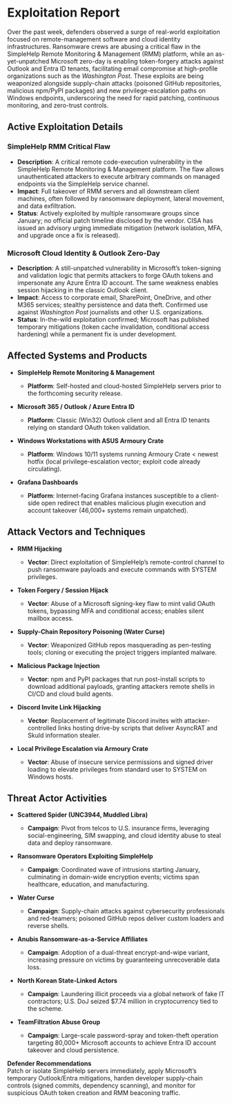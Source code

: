 # Exploitation Report

Over the past week, defenders observed a surge of real-world exploitation focused on remote-management software and cloud identity infrastructures.  Ransomware crews are abusing a critical flaw in the SimpleHelp Remote Monitoring & Management (RMM) platform, while an as-yet-unpatched Microsoft zero-day is enabling token-forgery attacks against Outlook and Entra ID tenants, facilitating email compromise at high-profile organizations such as the *Washington Post*.  These exploits are being weaponized alongside supply-chain attacks (poisoned GitHub repositories, malicious npm/PyPI packages) and new privilege-escalation paths on Windows endpoints, underscoring the need for rapid patching, continuous monitoring, and zero-trust controls.

## Active Exploitation Details

### SimpleHelp RMM Critical Flaw  
- **Description**: A critical remote code-execution vulnerability in the SimpleHelp Remote Monitoring & Management platform.  The flaw allows unauthenticated attackers to execute arbitrary commands on managed endpoints via the SimpleHelp service channel.  
- **Impact**: Full takeover of RMM servers and all downstream client machines, often followed by ransomware deployment, lateral movement, and data exfiltration.  
- **Status**: Actively exploited by multiple ransomware groups since January; no official patch timeline disclosed by the vendor.  CISA has issued an advisory urging immediate mitigation (network isolation, MFA, and upgrade once a fix is released).  

### Microsoft Cloud Identity & Outlook Zero-Day  
- **Description**: A still-unpatched vulnerability in Microsoft’s token-signing and validation logic that permits attackers to forge OAuth tokens and impersonate any Azure Entra ID account.  The same weakness enables session hijacking in the classic Outlook client.  
- **Impact**: Access to corporate email, SharePoint, OneDrive, and other M365 services; stealthy persistence and data theft.  Confirmed use against *Washington Post* journalists and other U.S. organizations.  
- **Status**: In-the-wild exploitation confirmed; Microsoft has published temporary mitigations (token cache invalidation, conditional access hardening) while a permanent fix is under development.  

## Affected Systems and Products

- **SimpleHelp Remote Monitoring & Management**  
  - **Platform**: Self-hosted and cloud-hosted SimpleHelp servers prior to the forthcoming security release.  

- **Microsoft 365 / Outlook / Azure Entra ID**  
  - **Platform**: Classic (Win32) Outlook client and all Entra ID tenants relying on standard OAuth token validation.  

- **Windows Workstations with ASUS Armoury Crate**  
  - **Platform**: Windows 10/11 systems running Armoury Crate < newest hotfix (local privilege-escalation vector; exploit code already circulating).  

- **Grafana Dashboards**  
  - **Platform**: Internet-facing Grafana instances susceptible to a client-side open redirect that enables malicious plugin execution and account takeover (46,000+ systems remain unpatched).  

## Attack Vectors and Techniques

- **RMM Hijacking**  
  - **Vector**: Direct exploitation of SimpleHelp’s remote-control channel to push ransomware payloads and execute commands with SYSTEM privileges.  

- **Token Forgery / Session Hijack**  
  - **Vector**: Abuse of a Microsoft signing-key flaw to mint valid OAuth tokens, bypassing MFA and conditional access; enables silent mailbox access.  

- **Supply-Chain Repository Poisoning (Water Curse)**  
  - **Vector**: Weaponized GitHub repos masquerading as pen-testing tools; cloning or executing the project triggers implanted malware.  

- **Malicious Package Injection**  
  - **Vector**: npm and PyPI packages that run post-install scripts to download additional payloads, granting attackers remote shells in CI/CD and cloud build agents.  

- **Discord Invite Link Hijacking**  
  - **Vector**: Replacement of legitimate Discord invites with attacker-controlled links hosting drive-by scripts that deliver AsyncRAT and Skuld information stealer.  

- **Local Privilege Escalation via Armoury Crate**  
  - **Vector**: Abuse of insecure service permissions and signed driver loading to elevate privileges from standard user to SYSTEM on Windows hosts.  

## Threat Actor Activities

- **Scattered Spider (UNC3944, Muddled Libra)**  
  - **Campaign**: Pivot from telcos to U.S. insurance firms, leveraging social-engineering, SIM swapping, and cloud identity abuse to steal data and deploy ransomware.  

- **Ransomware Operators Exploiting SimpleHelp**  
  - **Campaign**: Coordinated wave of intrusions starting January, culminating in domain-wide encryption events; victims span healthcare, education, and manufacturing.  

- **Water Curse**  
  - **Campaign**: Supply-chain attacks against cybersecurity professionals and red-teamers; poisoned GitHub repos deliver custom loaders and reverse shells.  

- **Anubis Ransomware-as-a-Service Affiliates**  
  - **Campaign**: Adoption of a dual-threat encrypt-and-wipe variant, increasing pressure on victims by guaranteeing unrecoverable data loss.  

- **North Korean State-Linked Actors**  
  - **Campaign**: Laundering illicit proceeds via a global network of fake IT contractors; U.S. DoJ seized $7.74 million in cryptocurrency tied to the scheme.  

- **TeamFiltration Abuse Group**  
  - **Campaign**: Large-scale password-spray and token-theft operation targeting 80,000+ Microsoft accounts to achieve Entra ID account takeover and cloud persistence.  

**Defender Recommendations**  
Patch or isolate SimpleHelp servers immediately, apply Microsoft’s temporary Outlook/Entra mitigations, harden developer supply-chain controls (signed commits, dependency scanning), and monitor for suspicious OAuth token creation and RMM beaconing traffic.